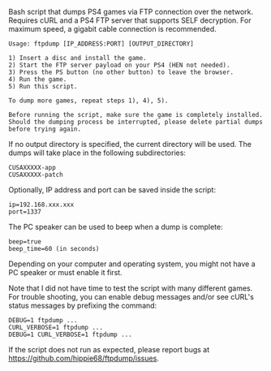 Bash script that dumps PS4 games via FTP connection over the network.
Requires cURL and a PS4 FTP server that supports SELF decryption.
For maximum speed, a gigabit cable connection is recommended.

    Usage: ftpdump [IP_ADDRESS:PORT] [OUTPUT_DIRECTORY]
    
    1) Insert a disc and install the game.
    2) Start the FTP server payload on your PS4 (HEN not needed).
    3) Press the PS button (no other button) to leave the browser.
    4) Run the game.
    5) Run this script.

    To dump more games, repeat steps 1), 4), 5).

    Before running the script, make sure the game is completely installed.
    Should the dumping process be interrupted, please delete partial dumps
    before trying again.

If no output directory is specified, the current directory will be used.
The dumps will take place in the following subdirectories:

    CUSAXXXXX-app
    CUSAXXXXX-patch

Optionally, IP address and port can be saved inside the script:

    ip=192.168.xxx.xxx
    port=1337

The PC speaker can be used to beep when a dump is complete:

    beep=true
    beep_time=60 (in seconds)

Depending on your computer and operating system, you might not have a PC speaker or must enable it first.

Note that I did not have time to test the script with many different games.
For trouble shooting, you can enable debug messages and/or see cURL's status messages by prefixing the command:

    DEBUG=1 ftpdump ...
    CURL_VERBOSE=1 ftpdump ...
    DEBUG=1 CURL_VERBOSE=1 ftpdump ...

If the script does not run as expected, please report bugs at https://github.com/hippie68/ftpdump/issues.